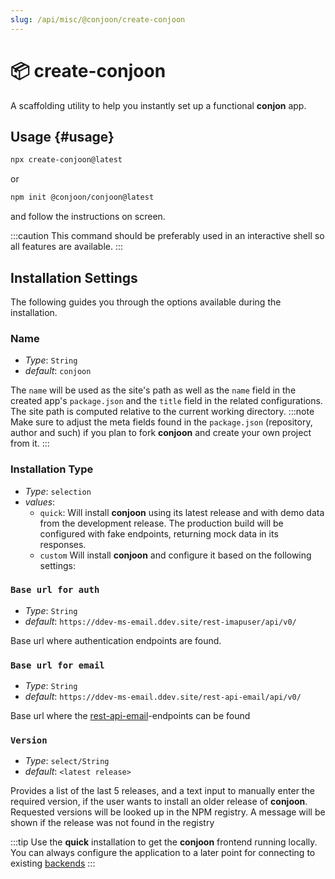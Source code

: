 ```yaml
---
slug: /api/misc/@conjoon/create-conjoon
---
```


# 📦 create-conjoon

A scaffolding utility to help you instantly set up a functional **conjon** app.

## Usage {#usage}

```bash
npx create-conjoon@latest
```
or
```bash
npm init @conjoon/conjoon@latest
```
and follow the instructions on screen.

:::caution
This command should be preferably used in an interactive shell so all features are available.
:::

## Installation Settings
The following guides you through the options available during the installation. 

### Name
- _Type_: `String`
- _default_: `conjoon`

The `name` will be used as the site's path as well as the `name` field in the created app's `package.json` and the `title` field in the related configurations. 
The site path is computed relative to the current working directory.
:::note
Make sure to adjust the meta fields found in the `package.json` (repository, author and such) if you plan to fork **conjoon** and create your own project from it. 
:::

### Installation Type
 - _Type_: `selection`
 - _values_:
   - `quick`: Will install **conjoon** using its latest release and with demo data from the development release. The production build will be configured with fake endpoints, returning mock data in its responses. 
   - `custom`
     Will install **conjoon** and configure it based on the following settings:
### `Base url for auth`
 - _Type_: `String`
 - _default_: `https://ddev-ms-email.ddev.site/rest-imapuser/api/v0/`

Base url where authentication endpoints are found.

### `Base url for email`
- _Type_: `String`
- _default_: `https://ddev-ms-email.ddev.site/rest-api-email/api/v0/`

Base url where the [rest-api-email](/docs/rest-api/rest-api-email.md)-endpoints can be found

### `Version`
- _Type_: `select/String`
- _default_: `<latest release>`

Provides a list of the last 5 releases, and a text input to manually enter the required version, if the user wants to install an older release of **conjoon**. Requested versions will be looked up in the NPM registry. A message will be shown if the release was not found in the registry 

:::tip
Use the **quick** installation to get the **conjoon** frontend running locally. You can always configure the application to a later point for connecting to existing [backends](/docs/backends/overview.md)
:::